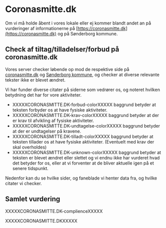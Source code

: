 # Coronasmitte.dk

Om vi må holde åbent i vores lokale eller ej kommer blandt andet an på vurderinger af informationerne på [https://coronasmitte.dk](https://coronasmitte.dk) og på Sønderborg kommune.

## Check af tiltag/tilladelser/forbud på coronasmitte.dk

Vores server checker løbende op mod de respektive side på [coronasmitte.dk](https://coronasmitte.dk) og [Sønderborg kommune](https://sonderborgkommune.dk/delvis-nedlukning), og checker at diverse relevante tekster ikke er blevet ændret.

Vi har funder diverse citater på siderne som vedrører os, og noteret hvilken betydning det har for vore aktiviteter.

 * XXXXXCORONASMITTE.DK-forbud-colorXXXXX     baggrund betyder at teksten forbyder os at have fysiske aktiviteter.
 * XXXXXCORONASMITTE.DK-krav-colorXXXXX       baggrund betyder at der er krav til afvikling af fysiske aktiviteter.
 * XXXXXCORONASMITTE.DK-undtagelse-colorXXXXX baggrund betyder at der er undtagelser på kravene.
 * XXXXXCORONASMITTE.DK-tilladt-colorXXXXX    baggrund betyder at teksten tillader os at have fysiske aktiviteter. (Eventuelt med krav der skal overholdes)
 * XXXXXCORONASMITTE.DK-unknown-colorXXXXX    baggrund betyder at teksten er blevet ændret eller slettet og vi endnu ikke har vurderet hvad det betyder for os, eller at vi forventer at de bliver aktuelle igen på et senere tidspunkt.

Nedenfor kan du se hvilke sider, og faneblade vi henter data fra, og hvilke citater vi checker.
 
## Samlet vurdering
XXXXXCORONASMITTE.DK-complienceXXXXX

XXXXXCORONASMITTE.DKXXXXX
